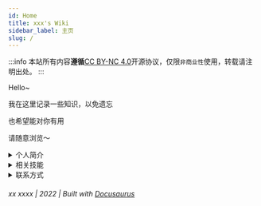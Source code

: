 ```yaml
---
id: Home
title: xxx's Wiki
sidebar_label: 主页
slug: /
---
```


:::info
本站所有内容**遵循**[CC BY-NC 4.0](https://creativecommons.org/licenses/by/4.0/deed.zh)开源协议，仅限`非商业性`使用，转载请注明出处。
:::

Hello~

我在这里记录一些知识，以免遗忘

也希望能对你有用

请随意浏览～


<details>
  <summary>个人简介</summary>
  <div>
    <div>
        ...<br/>
        ...<br/>
    </div>
  </div>
</details>

<details>
  <summary>相关技能</summary>
  <div>
    <div>
        ...<br/>
        ...<br/>
    </div>
  </div>
</details>


<details>
  <summary>联系方式</summary>
  <div>
    <div>
        ...<br/>
        ...<br/>
    </div>
  </div>
</details>

###### xx xxxx | 2022 | Built with [Docusaurus](https://www.docusaurus.cn/docs)
